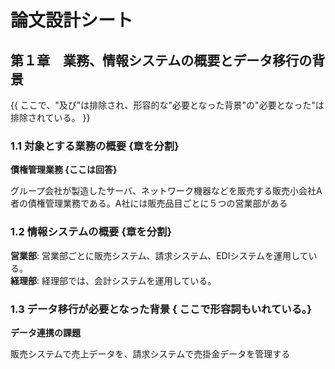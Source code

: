 # 論文設計シート

## 第１章　業務、情報システムの概要とデータ移行の背景
{{ ここで、"及び"は排除され、形容的な"必要となった背景"の"必要となった"は排除されている。 }}

### 1.1 対象とする業務の概要 {章を分割}

**債権管理業務 {ここは回答}**

グループ会社が製造したサーバ、ネットワーク機器などを販売する販売小会社A者の債権管理業務である。A社には販売品目ごとに５つの営業部がある

### 1.2 情報システムの概要 {章を分割}

**営業部**: 営業部ごとに販売システム、請求システム、EDIシステムを運用している。  
**経理部**: 経理部では、会計システムを運用している。  

### 1.3 データ移行が必要となった背景 { ここで形容詞もいれている。}

**データ連携の課題**  

販売システムで売上データを、請求システムで売掛金データを管理する